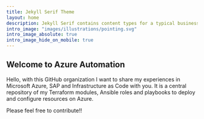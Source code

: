 ```yaml
---
title: Jekyll Serif Theme
layout: home
description: Jekyll Serif contains content types for a typical business website. The theme is fully responsive, blazing fast and artfully illustrated.
intro_image: "images/illustrations/pointing.svg"
intro_image_absolute: true
intro_image_hide_on_mobile: true
---
```


## Welcome to Azure Automation 

Hello, with this GitHub organization I want to share my experiences in Microsoft Azure, SAP and Infrastructure as Code with you. 
It is a central repository of my Terraform modules, Ansible roles and playbooks to deploy and configure resources on Azure.

Please feel free to contribute!!